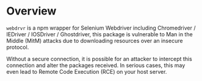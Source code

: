 # Overview

`webdrvr` is a npm wrapper for Selenium Webdriver including Chromedriver / IEDriver / IOSDriver / Ghostdriver, this package is vulnerable to Man in the Middle (MitM) attacks due to downloading resources over an insecure protocol.

Without a secure connection, it is possible for an attacker to intercept this connection and alter the packages received. In serious cases, this may even lead to Remote Code Execution (RCE) on your host server.
